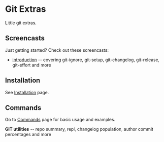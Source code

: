 # Git Extras

Little git extras.

## Screencasts

Just getting started? Check out these screencasts:

* [introduction](https://vimeo.com/45506445) -- covering git-ignore, git-setup, git-changelog, git-release, git-effort and more

## Installation

See [Installation](Installation.md) page.

## Commands

Go to [Commands](Commands.md) page for basic usage and examples.

__GIT utilities__ -- repo summary, repl, changelog population, author commit percentages and more

